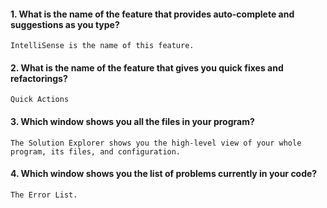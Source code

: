 #### 1.	What is the name of the feature that provides auto-complete and suggestions as you type? 

	IntelliSense is the name of this feature.

#### 2.	What is the name of the feature that gives you quick fixes and refactorings?

	Quick Actions

#### 3.	Which window shows you all the files in your program?

	The Solution Explorer shows you the high-level view of your whole program, its files, and configuration.

#### 4.	Which window shows you the list of problems currently in your code?

	The Error List.
